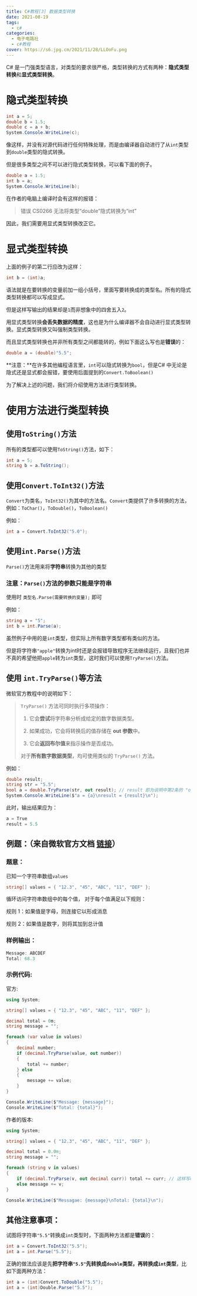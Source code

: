 ```yaml
---
title: C#教程[3] 数据类型转换
date: 2021-08-19
tags: 
  - c#
categories:
  - 电子电路社
  - c#教程
cover: https://s6.jpg.cm/2021/11/28/LLOoFu.png
---
```


C# 是一门强类型语言，对类型的要求很严格，类型转换的方式有两种：**隐式类型转换**和**显式类型转换**。

# 隐式类型转换


```csharp
int a = 5;
double b = 1.5;
double c = a + b;
System.Console.WriteLine(c);
```

像这样，并没有对源代码进行任何特殊处理，而是由编译器自动进行了从`int`类型到`double`类型的隐式转换。

但是很多类型之间不可以进行隐式类型转换，可以看下面的例子。

```csharp
double a = 1.5;
int b = a;
System.Console.WriteLine(b);
```

在作者的电脑上编译时会有这样的报错：

> 错误	CS0266	无法将类型“double”隐式转换为“int”

因此，我们需要用显式类型转换改正它。

# 显式类型转换

上面的例子的第二行应改为这样：

```csharp
int b = (int)a;
```

语法就是在要转换的变量前加一组小括号，里面写要转换成的类型名。所有的隐式类型转换都可以写成显式。

但是这样写输出的结果却是`1`而非想象中的四舍五入`2`。

用显式类型转换**会丢失数据的精度**，这也是为什么编译器不会自动进行显式类型转换。显式类型转换又叫强制类型转换。

而且显式类型转换也并非所有类型之间都能转的，例如下面这么写也是**错误**的：

```csharp
double a = (double)"5.5";
```

**注意：**在许多其他编程语言里，`int`可以隐式转换为`bool`，但是C# 中无论是隐式还是显式都会报错，要使用后面提到的`Convert.ToBoolean()`

为了解决上述的问题，我们将介绍使用方法进行类型转换。

# 使用方法进行类型转换

## 使用`ToString()`方法

所有的类型都可以使用`ToString()`方法，如下：

```csharp
int a = 5;
string b = a.ToString();
```

## 使用`Convert.ToInt32()`方法

`Convert`为类名，`ToInt32()`为其中的方法名。`Convert`类提供了许多转换的方法，例如：`ToChar()`，`ToDouble()`，`ToBoolean()`

例如：

```csharp
int a = Convert.ToInt32("5.0");
```

## 使用`int.Parse()`方法

`Parse()`方法用来将**字符串**转换为其他的类型

### 注意：`Parse()`方法的参数只能是字符串

使用时 `类型名.Parse(需要转换的变量);`  即可

例如：

```csharp
string a = "5";
int b = int.Parse(a);
```

虽然例子中用的是`int`类型，但实际上所有数字类型都有类似的方法。

但是将字符串`"apple"`转换为int时还是会报错导致程序无法继续运行，且我们也并不真的希望他把`apple`转为`int`类型，这时我们可以使用`TryParse()`方法。

## 使用 `int.TryParse()`等方法

微软官方教程中的说明如下：

> `TryParse()` 方法可同时执行多项操作：
>
> 1. 它会**尝试**将字符串分析成给定的数字数据类型。
>
> 2. 如果成功，它会将转换后的值存储在 **out 参数**中。
>
> 3. 它会**返回布尔值**来指示操作是否成功。
>
> 对于**所有数字数据类型**，均可使用类似的 `TryParse()` 方法。

例如：

```csharp
double result;
string str = "5.5";
bool a = double.TryParse(str, out result); // result 即为说明中第2条的 "out参数" 
System.Console.WriteLine($"a = {a}\nresult = {result}\n");
```

此时，输出结果应为：

```csharp
a = True
result = 5.5
```

## 例题：（来自微软官方文档 [链接](https://docs.microsoft.com/zh-cn/learn/modules/csharp-convert-cast/4-challenge)）

### 题意：

已知一个字符串数组`values`

```csharp
string[] values = { "12.3", "45", "ABC", "11", "DEF" };
```

循环访问字符串数组中的每个值， 对于每个值满足以下规则：

规则 1：如果值是字母，则连接它以形成消息

规则 2：如果值是数字，则将其加到总计值

### 样例输出：

```csharp
Message: ABCDEF
Total: 68.3
```

### 示例代码:

官方:

```csharp
using System;

string[] values = { "12.3", "45", "ABC", "11", "DEF" };

decimal total = 0m;
string message = "";

foreach (var value in values)
{
    decimal number;
    if (decimal.TryParse(value, out number))
    {
        total += number;
    } else
    {
        message += value;
    }
}

Console.WriteLine($"Message: {message}");
Console.WriteLine($"Total: {total}");
```
作者的版本:

```csharp
using System;

string[] values = { "12.3", "45", "ABC", "11", "DEF" };

decimal total = 0.0m;
string message = "";

foreach (string v in values)
{
    if (decimal.TryParse(v, out decimal curr)) total += curr; // 这样写curr变量只会在if语句的范围内生效
    else message += v; 
}

Console.WriteLine($"Messagae: {message}\nTotal: {total}\n");

```

## 其他注意事项：

试图将字符串`"5.5"`转换成`int`类型时，下面两种方法都是**错误**的：

```csharp
int a = Convert.ToInt32("5.5");
int a = int.Parse("5.5");
```

正确的做法应该是先**把字符串`"5.5"`先转换成`double`类型，再转换成`int`类型**，比如下面两种方法：

```csharp
int a = (int)Convert.ToDouble("5.5");
int a = (int)Double.Parse("5.5");
```

